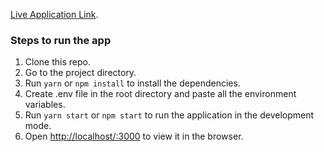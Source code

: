 [Live Application Link](https://task-management-system-iota.vercel.app/).

### Steps to run the app

1. Clone this repo.
2. Go to the project directory.
3. Run `yarn` or `npm install` to install the dependencies.
4. Create .env file in the root directory and paste all the environment variables.
5. Run `yarn start` or `npm start` to run the application in the development mode.
6. Open [http://localhost/:3000](http//localhost:3000) to view it in the browser.
